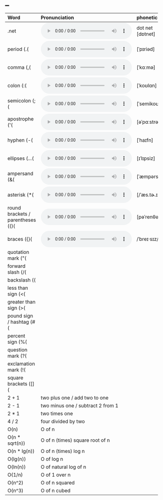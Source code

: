 
# _

| Word  | Pronunciation | phonetic |
| :-- | :-- | :-- |
| .net | <audio :src="$withBase('/audio/dot-net.mp3')" controls="controls" controlslist="nodownload"></audio> | dot net [dɒtnet] |
| period (.( | <audio :src="$withBase('/audio/period.mp3')" controls="controls" controlslist="nodownload"></audio> | [ˈpɪriəd] |
| comma (,( | <audio :src="$withBase('/audio/comma.mp3')" controls="controls" controlslist="nodownload"></audio> | [ˈkɑːmə] |
| colon (:( | <audio :src="$withBase('/audio/colon.mp3')" controls="controls" controlslist="nodownload"></audio> | [ˈkoʊlɑn] |
| semicolon (;( | <audio :src="$withBase('/audio/semicolon.mp3')" controls="controls" controlslist="nodownload"></audio> | [ˈsemikoʊlən] |
| apostrophe ('( | <audio :src="$withBase('/audio/apostrophe.mp3')" controls="controls" controlslist="nodownload"></audio> | [əˈpɑːstrəfi] |
| hyphen (-( | <audio :src="$withBase('/audio/hyphen%20(-(.mp3')" controls="controls" controlslist="nodownload"></audio> | [ˈhaɪfn] |
| ellipses (...( | <audio :src="$withBase('/audio/ellipses.mp3')" controls="controls" controlslist="nodownload"></audio> | [ɪˈlɪpsiz] |
| ampersand (&( | <audio :src="$withBase('/audio/ampersand.mp3')" controls="controls" controlslist="nodownload"></audio> | [ˈæmpərsænd] |
| asterisk (*( | <audio :src="$withBase('/audio/asterisk.mp3')" controls="controls" controlslist="nodownload"></audio> | [/ˈæs.tɚ.ɪsk/] |
| round brackets / parentheses (()( | <audio :src="$withBase('/audio/parentheses.mp3')" controls="controls" controlslist="nodownload"></audio> | [pəˈrenθəsiːz] |
| braces ({}( | <audio :src="$withBase('/audio/braces.mp3')" controls="controls" controlslist="nodownload"></audio> | /ˈbreɪ·sɪz/ |
| quotation mark ("( |  |  |
| forward slash (/( |  |  |
| backslash (\( |  |  |
| less than sign (<( |  |  |
| greater than sign (>( |  |  |
| pound sign / hashtag (#( |  |  |
| percent sign (%( |  |  |
| question mark (?( |  |  |
| exclamation mark (!( |  |  |
| square brackets ([]( |  |  |
| 2 + 1 | two plus one / add two to one |  |
| 2 - 1 | two minus one / subtract 2 from 1 |  |
| 2 * 1 | two times one |  |
| 4 / 2 | four divided by two |  |
| O(n) | O of n |  |
| O(n * sqrt(n)) | O of n (times) square root of n |  |
| O(n * lg(n)) | O of n (times) log n |  |
| O(lg(n)) | O of log n |  |
| O(ln(n)) | O of natural log of n |  |
| O(1/n) | O of 1 over n |  |
| O(n^2) | O of n squared |  |
| O(n^3) | O of n cubed |  |
